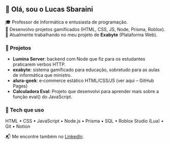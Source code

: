 ## 👋 Olá, sou o Lucas Sbaraini

🎓 Professor de Informática e entusiasta de programação.  
🚀 Desenvolvo projetos gamificados (HTML, CSS, JS, Node, Prisma, Roblox).  
🌱 Atualmente trabalhando no meu projeto de **Exabyte** (Plataforma Web).

### 📂 Projetos
- **Lumina Server**: backend com Node que fiz para os estudantes praticarem verbos HTTP.
- **exabyte**: sistema gamificado para educação, sobretudo para as aulas de informática que ministro.
- **alura-geek**: e‑commerce estático HTML/CSS/JS (ver aqui – GitHub Pages)
- **Calculadora Eval**: Projeto que desenvolvi para aprender mais sobre a função eval() do JavaScript.


### 🧰 Tech que uso
HTML • CSS • JavaScript • Node.js • Prisma • SQL • Roblox Studio (Lua) • Git • Notion 

📬 Me encontre também no [LinkedIn](https://linkedin.com/lucaoverso).
